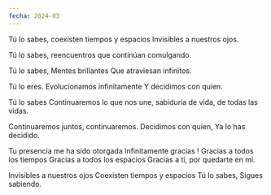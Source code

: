 ```yaml
---
fecha: 2024-03
---
```

Tú lo sabes, 
coexisten tiempos y espacios
Invisibles a nuestros ojos.

Tú lo sabes,
reencuentros que continúan 
comulgando.

Tú lo sabes,
Mentes brillantes 
Que atraviesan infinitos.

 Tú lo eres.
 Evolucionamos infinitamente
 Y decidimos con quien. 
 
 Tú lo sabes
 Continuaremos 
 lo que nos une,
 sabiduría de vida,
 de todas las vidas.
 
 Continuaremos juntos,
 continuaremos.
 Decidimos con quien,
 Ya lo has decidido.
 
 Tu presencia me ha sido otorgada
 Infinitamente gracias !
 Gracias a todos los tiempos 
 Gracias a todos los espacios
 Gracias a ti, por quedarte en mí.
 
Invisibles a nuestros ojos
Coexisten tiempos y espacios
Tú lo sabes,
Sigues sabiendo.